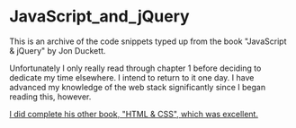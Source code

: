 # JavaScript_and_jQuery

This is an archive of the code snippets typed up from the book "JavaScript & jQuery" by Jon Duckett.

Unfortunately I only really read through chapter 1 before deciding to dedicate my time elsewhere. I intend to return to it one day. I have advanced my knowledge of the web stack significantly since I began reading this, however.

[I did complete his other book, "HTML & CSS", which was excellent.](../../../HTML_and_CSS)

